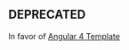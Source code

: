 ## DEPRECATED

In favor of [Angular 4 Template](https://github.com/bobby-brennan/angular4-template)
